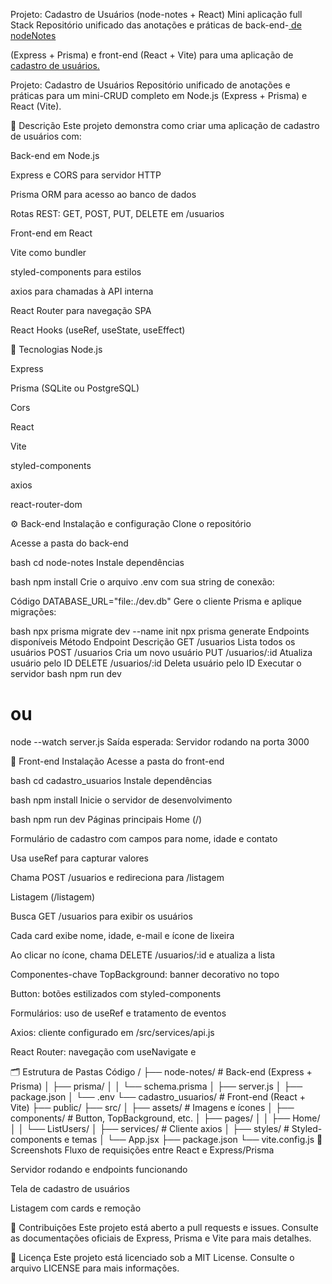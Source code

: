 Projeto: Cadastro de Usuários (node-notes + React)
Mini aplicação full Stack
Repositório unificado das anotações e práticas de back-end-<a href="https://github.com/Menephyl/node-notes" target="_blank"> de nodeNotes </a>

 (Express + Prisma) e front-end (React + Vite) para uma aplicação de<a href="https://github.com/Menephyl/cadastro_usuarios" target="_blank"> cadastro de usuários. </a>


Projeto: Cadastro de Usuários
Repositório unificado de anotações e práticas para um mini-CRUD completo em Node.js (Express + Prisma) e React (Vite).

📖 Descrição
Este projeto demonstra como criar uma aplicação de cadastro de usuários com:

Back-end em Node.js

Express e CORS para servidor HTTP

Prisma ORM para acesso ao banco de dados

Rotas REST: GET, POST, PUT, DELETE em /usuarios

Front-end em React

Vite como bundler

styled-components para estilos

axios para chamadas à API interna

React Router para navegação SPA

React Hooks (useRef, useState, useEffect)

🚀 Tecnologias
Node.js

Express

Prisma (SQLite ou PostgreSQL)

Cors

React

Vite

styled-components

axios

react-router-dom

⚙️ Back-end
Instalação e configuração
Clone o repositório

Acesse a pasta do back-end

bash
cd node-notes
Instale dependências

bash
npm install
Crie o arquivo .env com sua string de conexão:

Código
DATABASE_URL="file:./dev.db"
Gere o cliente Prisma e aplique migrações:

bash
npx prisma migrate dev --name init
npx prisma generate
Endpoints disponíveis
Método	Endpoint	Descrição
GET	/usuarios	Lista todos os usuários
POST	/usuarios	Cria um novo usuário
PUT	/usuarios/:id	Atualiza usuário pelo ID
DELETE	/usuarios/:id	Deleta usuário pelo ID
Executar o servidor
bash
npm run dev
# ou
node --watch server.js
Saída esperada: Servidor rodando na porta 3000

🎨 Front-end
Instalação
Acesse a pasta do front-end

bash
cd cadastro_usuarios
Instale dependências

bash
npm install
Inicie o servidor de desenvolvimento

bash
npm run dev
Páginas principais
Home (/)

Formulário de cadastro com campos para nome, idade e contato

Usa useRef para capturar valores

Chama POST /usuarios e redireciona para /listagem

Listagem (/listagem)

Busca GET /usuarios para exibir os usuários

Cada card exibe nome, idade, e-mail e ícone de lixeira

Ao clicar no ícone, chama DELETE /usuarios/:id e atualiza a lista

Componentes-chave
TopBackground: banner decorativo no topo

Button: botões estilizados com styled-components

Formulários: uso de useRef e tratamento de eventos

Axios: cliente configurado em /src/services/api.js

React Router: navegação com useNavigate e <Routes>

🗂 Estrutura de Pastas
Código
/
├── node-notes/               # Back-end (Express + Prisma)
│   ├── prisma/
│   │   └── schema.prisma
│   ├── server.js
│   ├── package.json
│   └── .env
└── cadastro_usuarios/        # Front-end (React + Vite)
    ├── public/
    ├── src/
    │   ├── assets/           # Imagens e ícones
    │   ├── components/       # Button, TopBackground, etc.
    │   ├── pages/
    │   │   ├── Home/
    │   │   └── ListUsers/
    │   ├── services/         # Cliente axios
    │   ├── styles/           # Styled-components e temas
    │   └── App.jsx
    ├── package.json
    └── vite.config.js
📸 Screenshots
Fluxo de requisições entre React e Express/Prisma

Servidor rodando e endpoints funcionando

Tela de cadastro de usuários

Listagem com cards e remoção

🤝 Contribuições
Este projeto está aberto a pull requests e issues. Consulte as documentações oficiais de Express, Prisma e Vite para mais detalhes.

📝 Licença
Este projeto está licenciado sob a MIT License. Consulte o arquivo LICENSE para mais informações.